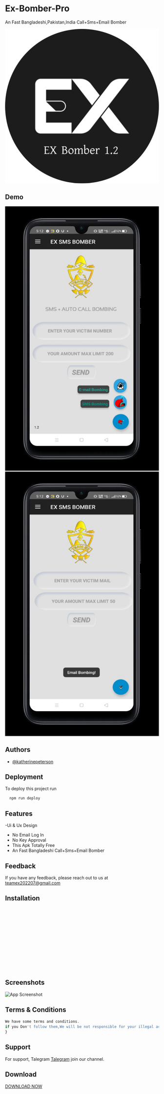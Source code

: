 # Ex-Bomber-Pro
An Fast Bangladeshi,Pakistan,India Call+Sms+Email Bomber
 
![Logo](received_1025986074757503.webp)

## Demo
![Logo](IMG_20220803_064631_735.jpg)
![Logo](IMG_20220803_064637_349.jpg)



## Authors

- [@katherinepeterson](https://www.github.com/octokatherine)


## Deployment

To deploy this project run

```bash
  npm run deploy
```


## Features

-Ui & Ux Design 
- No Email Log In
- No Key Approval
- This Apk Totally Free
- An Fast Bangladeshi Call+Sms+Email Bomber


## Feedback

If you have any feedback, please reach out to us at teamex202207@gmail.com


## Installation

<embed src="" height="200" width="200"/>
    



## Screenshots

![App Screenshot](https://via.placeholder.com/468x300?text=App+Screenshot+Here)


## Terms & Conditions 

```javascript
We have some terms and conditions.
if you Don't follow them,We will be not responsible for your illegal activities.../>
}
```


## Support

For support, Talegram <a href="https://t.me/Teamex07">Talegram</a> join our channel.


## Download 
<a href="ExBomber.apk">DOWNLOAD NOW</a>
